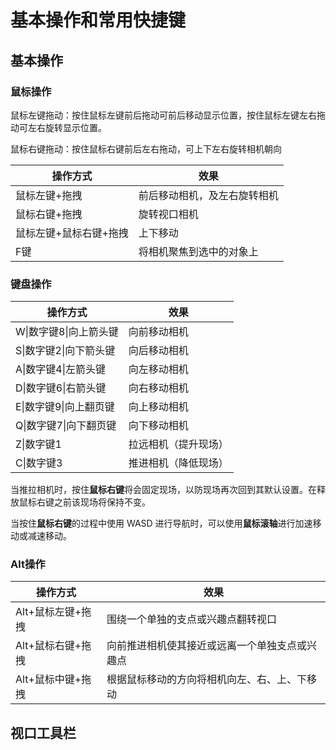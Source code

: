 # 基本操作和常用快捷键

## 基本操作

### 鼠标操作

鼠标左键拖动：按住鼠标左键前后拖动可前后移动显示位置，按住鼠标左键左右拖动可左右旋转显示位置。

鼠标右键拖动：按住鼠标右键前后左右拖动，可上下左右旋转相机朝向

| 操作方式               | 效果                         |
| ---------------------- | ---------------------------- |
| 鼠标左键+拖拽          | 前后移动相机，及左右旋转相机 |
| 鼠标右键+拖拽          | 旋转视口相机                 |
| 鼠标左键+鼠标右键+拖拽 | 上下移动                     |
| F键                    | 将相机聚焦到选中的对象上     |

### 键盘操作

| 操作方式               | 效果                 |
| ---------------------- | -------------------- |
| W\|数字键8\|向上箭头键 | 向前移动相机         |
| S\|数字键2\|向下箭头键 | 向后移动相机         |
| A\|数字键4\|左箭头键   | 向左移动相机         |
| D\|数字键6\|右箭头键   | 向右移动相机         |
| E\|数字键9\|向上翻页键 | 向上移动相机         |
| Q\|数字键7\|向下翻页键 | 向下移动相机         |
| Z\|数字键1             | 拉远相机（提升现场） |
| C\|数字键3             | 推进相机（降低现场） |

当推拉相机时，按住**鼠标右键**将会固定现场，以防现场再次回到其默认设置。在释放鼠标右键之前该现场将保持不变。

当按住**鼠标右键**的过程中使用 WASD 进行导航时，可以使用**鼠标滚轴**进行加速移动或减速移动。

### Alt操作

| 操作方式          | 效果                                           |
| ----------------- | ---------------------------------------------- |
| Alt+鼠标左键+拖拽 | 围绕一个单独的支点或兴趣点翻转视口             |
| Alt+鼠标右键+拖拽 | 向前推进相机使其接近或远离一个单独支点或兴趣点 |
| Alt+鼠标中键+拖拽 | 根据鼠标移动的方向将相机向左、右、上、下移动   |

## 视口工具栏

